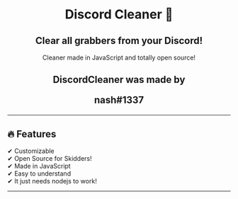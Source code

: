 <h1 align="center">
  Discord Cleaner 🦈
</h1>
<h2 align="center">
  Clear all grabbers from your Discord!
</h2>

<p align="center">
  Cleaner made in JavaScript and totally open source!
</p>

<h2 align="center">
  DiscordCleaner was made by
 
  nash#1337

</h2>

---

## :fire: Features

✔ Customizable \
✔ Open Source for Skidders! \
✔ Made in JavaScript \
✔ Easy to understand \
✔ It just needs nodejs to work! 

---
